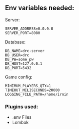 ## Env variables needed:

Server:
```
SERVER_ADDRESS=0.0.0.0
SERVER_PORT=8080
```
Database:
```
DB_NAME=drc-server
DB_USER=drc
DB_PW=some_pw
DB_HOST=127.0.0.1
DB_PORT=5432
```

Game config:
```
MINIMUM_PLAYERS_QTY=1
TIMEOUT_MILISECONDS=20000
LOGGING_FILE_PATH=/home/irnin
```

### Plugins used:

- .env Files
- Lombok
